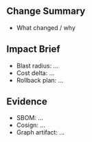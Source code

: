 ## Change Summary
- What changed / why

## Impact Brief
- Blast radius: ...
- Cost delta: ...
- Rollback plan: ...

## Evidence
- SBOM: ...
- Cosign: ...
- Graph artifact: ...


